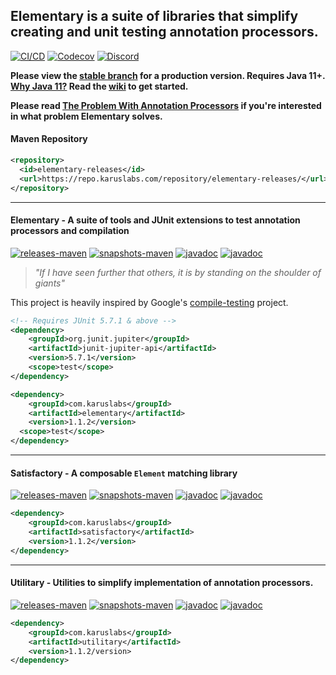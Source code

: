 ## Elementary is a suite of libraries that simplify creating and unit testing annotation processors.

[![CI/CD](https://github.com/Pante/elementary/workflows/Elementary%20CI/CD/badge.svg)](https://github.com/Pante/elementary/actions?query=workflow%3ACI%2FCD)
[![Codecov](https://codecov.io/gh/Pante/elementary/branch/master/graph/badge.svg)](https://codecov.io/gh/Pante/elementary)
[![Discord](https://img.shields.io/discord/140273735772012544.svg?style=flat-square)](https://discord.gg/uE4C9NQ)

**Please view the [stable branch](https://github.com/Pante/elementary/tree/stable) for a production version. Requires Java 11+. [Why Java 11?](https://github.com/Pante/elementary/wiki/FAQ#why-does-elementary-require-java-11-and-above) Read the [wiki](https://github.com/Pante/elementary/wiki) to get started.**

**Please read [The Problem With Annotation Processors](https://dzone.com/articles/the-problem-with-annotation-processors) if you're interested in what problem Elementary solves.**

#### Maven Repository
```XML
<repository>
  <id>elementary-releases</id>
  <url>https://repo.karuslabs.com/repository/elementary-releases/</url>
</repository>
```

***
#### Elementary - A suite of tools and JUnit extensions to test annotation processors and compilation
[![releases-maven](https://img.shields.io/maven-metadata/v/https/repo.karuslabs.com/repository/elementary-releases/com/karuslabs/elementary/maven-metadata.xml.svg)](https://repo.karuslabs.com/service/rest/repository/browse/elementary-releases/com/karuslabs/elementary/)
[![snapshots-maven](https://img.shields.io/maven-metadata/v/https/repo.karuslabs.com/repository/elementary-snapshots/com/karuslabs/elementary/maven-metadata.xml.svg)](https://repo.karuslabs.com/service/rest/repository/browse/elementary-snapshots/com/karuslabs/elementary/)
[![javadoc](https://img.shields.io/badge/javadoc-latest-brightgreen.svg)](https://repo.karuslabs.com/repository/elementary/latest/elementary/apidocs/index.html)
[![javadoc](https://img.shields.io/badge/javadoc-nightly-brightgreen.svg)](https://repo.karuslabs.com/repository/elementary/nightly/elementary/apidocs/index.html)

> _"If I have seen further that others, it is by standing on the shoulder of giants"_

This project is heavily inspired by Google's [compile-testing](https://github.com/google/compile-testing) project.

```XML
<!-- Requires JUnit 5.7.1 & above -->
<dependency>
    <groupId>org.junit.jupiter</groupId>
    <artifactId>junit-jupiter-api</artifactId>
    <version>5.7.1</version>
    <scope>test</scope>
</dependency>

<dependency>
    <groupId>com.karuslabs</groupId>
    <artifactId>elementary</artifactId>
    <version>1.1.2</version>
  <scope>test</scope>
</dependency>
```

***
#### Satisfactory - A composable `Element` matching library
[![releases-maven](https://img.shields.io/maven-metadata/v/https/repo.karuslabs.com/repository/elementary-releases/com/karuslabs/satisfactory/maven-metadata.xml.svg)](https://repo.karuslabs.com/service/rest/repository/browse/elementary-releases/com/karuslabs/satisfactory/)
[![snapshots-maven](https://img.shields.io/maven-metadata/v/https/repo.karuslabs.com/repository/elementary-snapshots/com/karuslabs/satisfactory/maven-metadata.xml.svg)](https://repo.karuslabs.com/service/rest/repository/browse/elementary-snapshots/com/karuslabs/satisfactory/)
[![javadoc](https://img.shields.io/badge/javadoc-latest-brightgreen.svg)](https://repo.karuslabs.com/repository/elementary/latest/satisfactory/apidocs/index.html)
[![javadoc](https://img.shields.io/badge/javadoc-nightly-brightgreen.svg)](https://repo.karuslabs.com/repository/elementary/nightly/satisfactory/apidocs/index.html)
```XML
<dependency>
    <groupId>com.karuslabs</groupId>
    <artifactId>satisfactory</artifactId>
    <version>1.1.2</version>
</dependency>
```

***
#### Utilitary - Utilities to simplify implementation of annotation processors.
[![releases-maven](https://img.shields.io/maven-metadata/v/https/repo.karuslabs.com/repository/elementary-releases/com/karuslabs/utilitary/maven-metadata.xml.svg)](https://repo.karuslabs.com/service/rest/repository/browse/elementary-releases/com/karuslabs/utilitary/)
[![snapshots-maven](https://img.shields.io/maven-metadata/v/https/repo.karuslabs.com/repository/elementary-snapshots/com/karuslabs/utilitary/maven-metadata.xml.svg)](https://repo.karuslabs.com/service/rest/repository/browse/elementary-snapshots/com/karuslabs/utilitary/)
[![javadoc](https://img.shields.io/badge/javadoc-latest-brightgreen.svg)](https://repo.karuslabs.com/repository/elementary/latest/utilitary/apidocs/index.html)
[![javadoc](https://img.shields.io/badge/javadoc-nightly-brightgreen.svg)](https://repo.karuslabs.com/repository/elementary/nightly/utilitary/apidocs/index.html)
```XML
<dependency>
    <groupId>com.karuslabs</groupId>
    <artifactId>utilitary</artifactId>
    <version>1.1.2/version>
</dependency>
```
